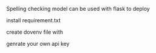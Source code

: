 Spelling checking model can be used with flask to deploy 

install requirement.txt

create dovenv file with 

genrate your own api key 

